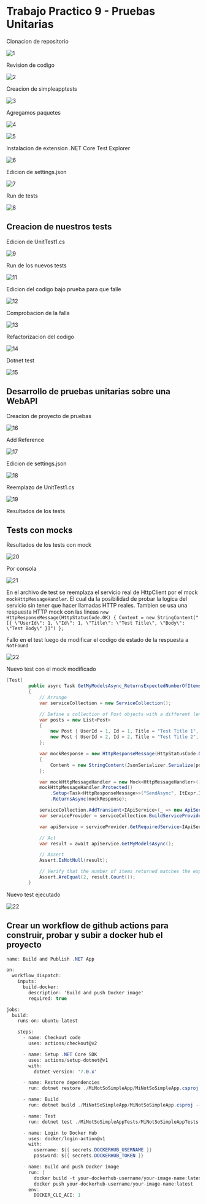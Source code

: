 # Trabajo Practico 9 - Pruebas Unitarias

Clonacion de repositorio

![1](1_clone_repo.png)

Revision de codigo

![2](2_revisar_codigo.png)

Creacion de simpleapptests

![3](3_crear_simpleapptests.png)

Agregamos paquetes

![4](4_add_package_NUnit.png)

![5](5_add_packages_otros.png)

Instalacion de extension .NET Core Test Explorer

![6](6_install_netcoretestexplorer.png)

Edicion de settings.json

![7](7_settings_json.png)

Run de tests

![8](8_play_tests.png)

## Creacion de nuestros tests

Edicion de UnitTest1.cs

![9](9_new_tests.png)

Run de los nuevos tests

![11](11_running_new_tests.png)

Edicion del codigo bajo prueba para que falle

![12](12_modify_line_9.png)

Comprobacion de la falla

![13](13_test_fail_after_modification.png)

Refactorizacion del codigo

![14](14_refactor_code.png)

Dotnet test

![15](15_dotnet_test.png)

## Desarrollo de pruebas unitarias sobre una WebAPI

Creacion de proyecto de pruebas

![16](16_simple_web_api_tests.png)

Add Reference

![17](17_add_reference.png)

Edicion de settings.json

![18](18_settingsjson.png)

Reemplazo de UnitTest1.cs

![19](19_unit_test.png)

Resultados de los tests

## Tests con mocks

Resultados de los tests con mock

![20](20_test_results.png)

Por consola

![21](21_dotnet_tests.png)

En el archivo de test se reemplaza el servicio real de HttpClient por el mock `mockHttpMessageHandler`. El cual da la posibilidad de probar la logica del servicio sin tener que hacer llamadas HTTP reales. Tambien se usa una respuesta HTTP mock con las lineas
`new HttpResponseMessage(HttpStatusCode.OK)
    {
        Content = new StringContent("[{ \"UserId\": 1, \"Id\": 1, \"Title\": \"Test Title\", \"Body\": \"Test Body\" }]")
    };`

Fallo en el test luego de modificar el codigo de estado de la respuesta a `NotFound`

![22](21_test_fail.png)

Nuevo test con el mock modificado 

```csharp
[Test]
        public async Task GetMyModelsAsync_ReturnsExpectedNumberOfItems()
        {
            // Arrange
            var serviceCollection = new ServiceCollection();

            // Define a collection of Post objects with a different length
            var posts = new List<Post>
            {
                new Post { UserId = 1, Id = 1, Title = "Test Title 1", Body = "Test Body 1" },
                new Post { UserId = 2, Id = 2, Title = "Test Title 2", Body = "Test Body 2" },
            };

            var mockResponse = new HttpResponseMessage(HttpStatusCode.OK)
            {
                Content = new StringContent(JsonSerializer.Serialize(posts))
            };

            var mockHttpMessageHandler = new Mock<HttpMessageHandler>();
            mockHttpMessageHandler.Protected()
                .Setup<Task<HttpResponseMessage>>("SendAsync", ItExpr.IsAny<HttpRequestMessage>(), ItExpr.IsAny<CancellationToken>())
                .ReturnsAsync(mockResponse);

            serviceCollection.AddTransient<IApiService>(_ => new ApiService(new HttpClient(mockHttpMessageHandler.Object)));
            var serviceProvider = serviceCollection.BuildServiceProvider();

            var apiService = serviceProvider.GetRequiredService<IApiService>();

            // Act
            var result = await apiService.GetMyModelsAsync();

            // Assert
            Assert.IsNotNull(result);

            // Verify that the number of items returned matches the expected count
            Assert.AreEqual(2, result.Count());
        }
```

Nuevo test ejecutado

![22](22_test_pass.png)

## Crear un workflow de github actions para construir, probar y subir a docker hub el proyecto

```csharp
name: Build and Publish .NET App

on:
  workflow_dispatch:
    inputs:
      build-docker:
        description: 'Build and push Docker image'
        required: true

jobs:
  build:
    runs-on: ubuntu-latest

    steps:
      - name: Checkout code
        uses: actions/checkout@v2

      - name: Setup .NET Core SDK
        uses: actions/setup-dotnet@v1
        with:
          dotnet-version: '7.0.x'

      - name: Restore dependencies
        run: dotnet restore ./MiNotSoSimpleApp/MiNotSoSimpleApp.csproj

      - name: Build
        run: dotnet build ./MiNotSoSimpleApp/MiNotSoSimpleApp.csproj --configuration Release

      - name: Test
        run: dotnet test ./MiNotSoSimpleAppTests/MiNotSoSimpleAppTests.csproj --configuration Release

      - name: Login to Docker Hub
        uses: docker/login-action@v1
        with:
          username: ${{ secrets.DOCKERHUB_USERNAME }}
          password: ${{ secrets.DOCKERHUB_TOKEN }}

      - name: Build and push Docker image
        run: |
          docker build -t your-dockerhub-username/your-image-name:latest ./MiNotSoSimpleApp
          docker push your-dockerhub-username/your-image-name:latest
        env:
          DOCKER_CLI_ACI: 1
```
